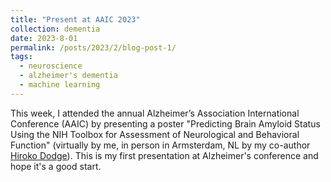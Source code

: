 ```yaml
---
title: "Present at AAIC 2023"
collection: dementia
date: 2023-8-01
permalink: /posts/2023/2/blog-post-1/
tags:
  - neuroscience
  - alzheimer's dementia
  - machine learning
---
```


This week, I attended the annual Alzheimer’s Association International Conference (AAIC) by presenting a poster "Predicting Brain Amyloid Status Using the NIH Toolbox for Assessment of Neurological and Behavioral Function" (virtually by me, in person in Armsterdam, NL by my co-author [Hiroko Dodge](https://connects.catalyst.harvard.edu/Profiles/display/Person/210616)). This is my first presentation at Alzheimer's conference and hope it's a good start.
